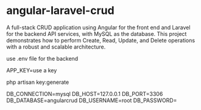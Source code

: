 # angular-laravel-crud
A full-stack CRUD application using Angular for the front end and Laravel for the backend API services, with MySQL as the database. This project demonstrates how to perform Create, Read, Update, and Delete operations with a robust and scalable architecture.

use .env file for the backend

APP_KEY=use a key  

php artisan key:generate

DB_CONNECTION=mysql
DB_HOST=127.0.0.1
DB_PORT=3306
DB_DATABASE=angularcrud
DB_USERNAME=root
DB_PASSWORD=

